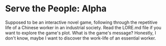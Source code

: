 # Serve the People: Alpha
Supposed to be an interactive novel game, following through the repetitive life of a Chinese worker in an industrial society.
Read the LORE.md file if you want to explore the game's plot.
What is the game's message? Honestly, I don't know, maybe I want to discover the work-life of an essential worker.
